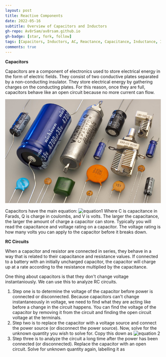 ```yaml
---
layout: post
title: Reactive Components
date: 2022-05-16
subtitle: Overview of Capacitors and Inductors
gh-repo: Av8rSam/av8rsam.github.io
gh-badge: [star, fork, follow]
tags: [Capacitors, Inductors, AC, Reactance, Capacitance, Inductance, Impedance]
comments: true
---
```


**Capacitors**

Capacitors are a component of electronics used to store electrical energy in the form of electric fields. They consist of two conductive plates separated by a non-conducting insulator. They store electrical energy by gathering charges on the conducting plates. For this reason, once they are full, capacitors behave like an open circuit because no more current can flow. 

![capacitors](/assets/img/capacitors.jpg)

Capacitors have the main equation: 
![equation1](https://latex.codecogs.com/png.image?\dpi{110}C=\frac{Q}{V})
Where C is capacitance in Farads, Q is charge in coulombs, and V is volts. The larger the capacitance, the larger the amount of charge a capacitor can store. Typically you will read the capacitance and voltage rating on a capacitor. The voltage rating is how many volts you can apply to the capacitor before it breaks down. 

**RC Circuits**

When a capacitor and resistor are connected in series, they behave in a way that is related to their capacitance and resistance values. If connected to a battery with an initially uncharged capacitor, the capacitor will charge up at a rate according to the resistance multiplied by the capacitance. 

One thing about capacitors is that they don't change voltage instantaniously. We can use this to analyze RC circuits. 
1. Step one is to determine the voltage of the capacitor before power is connected or disconnected. Because capacitors can't change instantaneously in voltage, we need to find what they are acting like before a change in the circuit happens. You can find the voltage of the capacitor by removing it from the circuit and finding the open circuit voltage at the terminals.
2. Step two is to replace the capacitor with a voltage source and connect the power source (or disconnect the power source). Now, solve for the unknown quantity you wish to solve for. Copy this down as ![equation 2](https://latex.codecogs.com/png.image?\dpi{110}X(0^{&plus;})) 
3. Step three is to analyze the circuit a long time after the power has been connected (or disconnected). Replace the capacitor with an open circuit. Solve for unknown quantity again, labelling it as 
